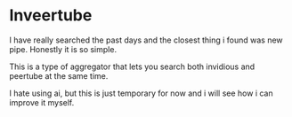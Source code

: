 # Inveertube
I have really searched the past days and the closest thing i found was new pipe. Honestly it is so simple.

This is a type of aggregator that lets you search both invidious and peertube at the same time.

I hate using ai, but this is just temporary for now and i will see how i can improve it myself.
